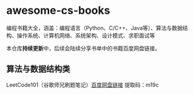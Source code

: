 # awesome-cs-books
编程书籍大全，涵盖：编程语言（Python、C/C++、Java等）、算法与数据结构、操作系统、计算机网络、系统架构、设计模式、求职面试等

本仓库**持续更新**中，后续会陆续分享书单中的书籍百度网盘链接。

## 算法与数据结构类

LeetCode101（谷歌师兄刷题笔记）[百度网盘链接](https://pan.baidu.com/share/init?surl=txDItPwDrnG8mOloOFbGaQ) 提取码：m19c
